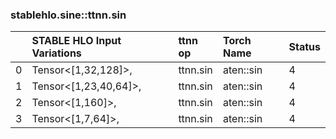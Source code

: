 
### stablehlo.sine::ttnn.sin


||STABLE HLO Input Variations|ttnn op|Torch Name|Status|
| :--- | :--- | :--- | :--- | :--- |
|0|Tensor<[1,32,128]>,|ttnn.sin|aten::sin|4|
|1|Tensor<[1,23,40,64]>,|ttnn.sin|aten::sin|4|
|2|Tensor<[1,160]>,|ttnn.sin|aten::sin|4|
|3|Tensor<[1,7,64]>,|ttnn.sin|aten::sin|4|
